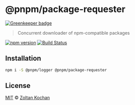 # @pnpm/package-requester

[![Greenkeeper badge](https://badges.greenkeeper.io/pnpm/package-requester.svg)](https://greenkeeper.io/)

> Concurrent downloader of npm-compatible packages

<!--@shields('npm', 'travis')-->
[![npm version](https://img.shields.io/npm/v/@pnpm/package-requester.svg)](https://www.npmjs.com/package/@pnpm/package-requester) [![Build Status](https://img.shields.io/travis/pnpm/package-requester/master.svg)](https://travis-ci.org/pnpm/package-requester)
<!--/@-->

## Installation

```sh
npm i -S @pnpm/logger @pnpm/package-requester
```

## License

[MIT](./LICENSE) © [Zoltan Kochan](https://www.kochan.io/)
